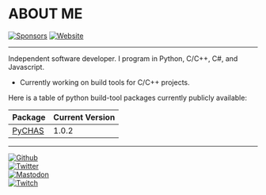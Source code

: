 # ABOUT ME

[![Sponsors](https://img.shields.io/github/sponsors/EinKara?style=for-the-badge)](https://github.com/sponsors/EinKara)
[![Website](https://img.shields.io/website?down_color=red&down_message=Offline&style=for-the-badge&up_message=Online&url=https%3A%2F%2Fwww.notokay.dev%2F)](https://www.notokay.dev)

---

Independent software developer. I program in Python, C/C++, C#, and Javascript. 

- Currently working on build tools for C/C++ projects.

Here is a table of python build-tool packages currently publicly available:

| Package | Current Version |
| ------- | --------------- |
| [PyCHAS](https://github.com/EinKara/PyCHAS) | 1.0.2 |


---
[![Github](https://img.shields.io/github/followers/EinKara?logo=github&style=flat-square)](https://github.com/EinKara) </br>
[![Twitter](https://img.shields.io/twitter/follow/notokay3272?color=lightblue&logo=twitter&style=flat-square)](https://www.twitter.com/notokay3272) </br>
[![Mastodon](https://img.shields.io/mastodon/follow/110277013601401573?logo=mastodon&style=flat-square)](https://mastodon.social/@einkara) </br>
[![Twitch](https://img.shields.io/twitch/status/karotik?logo=twitch&style=flat-square)](https://twitch.tv/karotik)
